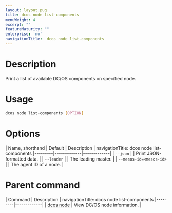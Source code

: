 ```yaml
---
layout: layout.pug
title: dcos node list-components
menuWeight: 4
excerpt: ""
featureMaturity: ""
enterprise: 'no'
navigationTitle:  dcos node list-components
---
```


<!-- This source repo for this topic is https://github.com/dcos/dcos-docs -->

    
# Description
Print a list of available DC/OS components on specified node.

# Usage

```bash
dcos node list-components [OPTION]
```

# Options

| Name, shorthand | Default | Description |
navigationTitle:  dcos node list-components
|---------|-------------|-------------|
| `--json`   |             |  Print JSON-formatted data. |
| `--leader`   |             |  The leading master. |
| `--mesos-id=<mesos-id>`   |             | The agent ID of a node. |

# Parent command

| Command | Description |
navigationTitle:  dcos node list-components
|---------|-------------|
| [dcos node](/1.10/cli/command-reference/dcos-node/) | View DC/OS node information. | 

<!-- # Examples -->


